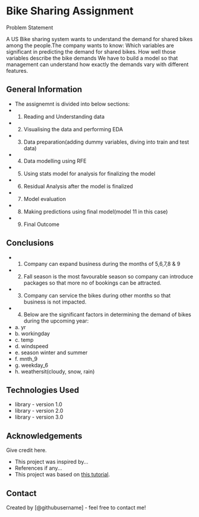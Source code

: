 # Bike Sharing Assignment
> 

Problem Statement

A US Bike sharing system wants to understand the demand for shared bikes among the people.The company wants to know:
Which variables are significant in predicting the demand for shared bikes.
How well those variables describe the bike demands
We have to build a model so that management can understand how exactly the demands vary with different features.


<!-- You can include any other section that is pertinent to your problem -->

## General Information
- The assignemnt is divided into below sections:
- 1. Reading and Understanding data
- 2. Visualising the data and performing EDA
- 3. Data preparation(adding dummy variables, diving into train and test data)
- 4. Data modelling using RFE
- 5. Using stats model for analysis for finalizing the model
- 6. Residual Analysis after the model is finalized
- 7. Model evaluation
- 8. Making predictions using final model(model 11 in this case)
- 9. Final Outcome

<!-- You don't have to answer all the questions - just the ones relevant to your project. -->

## Conclusions
- 1. Company can expand business during the months of 5,6,7,8 & 9
- 2. Fall season is the most favourable season so company can introduce packages so that more no of bookings can be attracted.
- 3. Company can service the bikes during other months so that business is not impacted.
- 4. Below are the significant factors in determining the demand of bikes during the upcoming year:
-   a. yr
-   b. workingday
-   c. temp
-   d. windspeed
-   e. season winter and summer
-   f. mnth_9
-   g. weekday_6
-   h. weathersit(cloudy, snow, rain)

<!-- You don't have to answer all the questions - just the ones relevant to your project. -->


## Technologies Used
- library - version 1.0
- library - version 2.0
- library - version 3.0

<!-- As the libraries versions keep on changing, it is recommended to mention the version of library used in this project -->

## Acknowledgements
Give credit here.
- This project was inspired by...
- References if any...
- This project was based on [this tutorial](https://www.example.com).


## Contact
Created by [@githubusername] - feel free to contact me!


<!-- Optional -->
<!-- ## License -->
<!-- This project is open source and available under the [... License](). -->

<!-- You don't have to include all sections - just the one's relevant to your project -->
